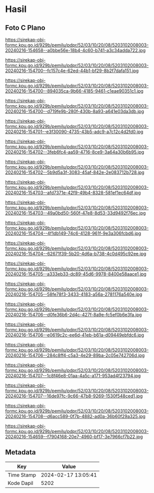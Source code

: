 # Hasil

## Foto C Plano

https://sirekap-obj-formc.kpu.go.id/929b/pemilu/pdpr/52/03/10/20/08/5203102008003-20240216-154658--a0bbe56e-18b4-4c60-b741-a3c34adda722.jpg

https://sirekap-obj-formc.kpu.go.id/929b/pemilu/pdpr/52/03/10/20/08/5203102008003-20240216-154700--fc157c4e-62ed-44b1-bf29-8b2f7dafa151.jpg

https://sirekap-obj-formc.kpu.go.id/929b/pemilu/pdpr/52/03/10/20/08/5203102008003-20240216-154700--894035ca-9b66-4185-9461-c1eae90351c1.jpg

https://sirekap-obj-formc.kpu.go.id/929b/pemilu/pdpr/52/03/10/20/08/5203102008003-20240216-154700--d719fe9b-280f-430b-8a93-a641e03da3db.jpg

https://sirekap-obj-formc.kpu.go.id/929b/pemilu/pdpr/52/03/10/20/08/5203102008003-20240216-154701--e3f30090-4735-43b5-adc9-a7c12c4d2fd0.jpg

https://sirekap-obj-formc.kpu.go.id/929b/pemilu/pdpr/52/03/10/20/08/5203102008003-20240216-154702--3feb6fc4-aa59-4716-8ce9-3a64a30b6b95.jpg

https://sirekap-obj-formc.kpu.go.id/929b/pemilu/pdpr/52/03/10/20/08/5203102008003-20240216-154702--5b9d5a3f-3083-45af-842e-2e083712b728.jpg

https://sirekap-obj-formc.kpu.go.id/929b/pemilu/pdpr/52/03/10/20/08/5203102008003-20240216-154703--afd7371e-42f9-49b4-8328-581ef1ec64df.jpg

https://sirekap-obj-formc.kpu.go.id/929b/pemilu/pdpr/52/03/10/20/08/5203102008003-20240216-154703--49a0bd50-560f-47e8-8d53-33d9492f76ec.jpg

https://sirekap-obj-formc.kpu.go.id/929b/pemilu/pdpr/52/03/10/20/08/5203102008003-20240216-154704--4f1db149-74c6-4128-961f-9e3a306fcbd6.jpg

https://sirekap-obj-formc.kpu.go.id/929b/pemilu/pdpr/52/03/10/20/08/5203102008003-20240216-154704--62671f39-5b20-4d6a-b738-4c0d495c92ee.jpg

https://sirekap-obj-formc.kpu.go.id/929b/pemilu/pdpr/52/03/10/20/08/5203102008003-20240216-154705--a333eb33-dc89-45d6-9978-8400e58aace1.jpg

https://sirekap-obj-formc.kpu.go.id/929b/pemilu/pdpr/52/03/10/20/08/5203102008003-20240216-154705--58fe78f3-3433-4183-a56a-2781176a540e.jpg

https://sirekap-obj-formc.kpu.go.id/929b/pemilu/pdpr/52/03/10/20/08/5203102008003-20240216-154706--d0fe36b6-2d4c-427f-8a9e-fc5ef0b6e3fa.jpg

https://sirekap-obj-formc.kpu.go.id/929b/pemilu/pdpr/52/03/10/20/08/5203102008003-20240216-154706--e0619c2c-ee6d-41eb-b61a-d09449ebfdc6.jpg

https://sirekap-obj-formc.kpu.go.id/929b/pemilu/pdpr/52/03/10/20/08/5203102008003-20240216-154706--284c8ff4-c5a3-4e29-89ba-2c05e742706d.jpg

https://sirekap-obj-formc.kpu.go.id/929b/pemilu/pdpr/52/03/10/20/08/5203102008003-20240216-154707--1c8f46e8-01aa-4a5c-a171-953ad4f23794.jpg

https://sirekap-obj-formc.kpu.go.id/929b/pemilu/pdpr/52/03/10/20/08/5203102008003-20240216-154707--16de97fc-9c66-47b8-9269-1530f548ced1.jpg

https://sirekap-obj-formc.kpu.go.id/929b/pemilu/pdpr/52/03/10/20/08/5203102008003-20240216-154708--d6acc589-0f7b-4882-ad0a-36b60f29a325.jpg

https://sirekap-obj-formc.kpu.go.id/929b/pemilu/pdpr/52/03/10/20/08/5203102008003-20240216-154659--f7904168-20e7-4960-bf17-3e7966cf7b22.jpg


## Metadata

| Key        | Value               |
| ---------- | ------------------- |
| Time Stamp | 2024-02-17 13:05:41 |
| Kode Dapil | 5202                |



